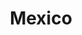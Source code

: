 ---
title: Mexico
indice: 0.33057485997970787
years:
- year: '1993'
  indice: 0.33712260074064876
- year: '1994'
  indice: 0.3428867197875506
- year: '1995'
  indice: 0.3365242069957797
- year: '1996'
  indice: 0.31993502607556884
- year: '1997'
  indice: 0.31534657012956757
- year: '1998'
  indice: 0.3194870738607873
- year: '1999'
  indice: 0.3217034088419056
- year: '2000'
  indice: 0.3215046353755581
- year: '2001'
  indice: 0.33214208169267845
- year: '2002'
  indice: 0.3381550777580055
- year: '2003'
  indice: 0.34815267621321944
- year: '2004'
  indice: 0.3413881153880689
- year: '2005'
  indice: 0.3456742697781075
- year: '2006'
  indice: 0.3391746662620588
- year: '2007'
  indice: 0.34266681124773885
- year: '2008'
  indice: 0.3423423189754025
- year: '2009'
  indice: 0.35751264554167783
- year: '2010'
  indice: 0.3489692258775151
- year: '2011'
  indice: 0.34206051942500826
- year: '2012'
  indice: 0.3370873483394159
- year: '2013'
  indice: 0.34516799005167303
- year: '2014'
  indice: 0.3430822641604624
- year: '2015'
  indice: 0.3404838271575062
- year: '2016'
  indice: 0.3374907766896046
- year: '2017'
  indice: 0.33119673124738086
- year: '2018'
  indice: 0.3289216943492466
- year: '2019'
  indice: 0.33057485997970787
---